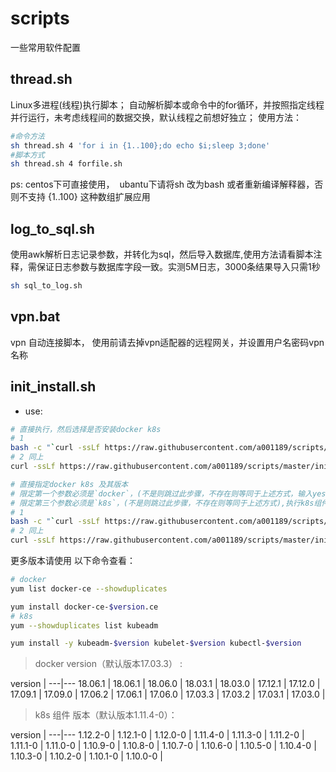 # scripts
一些常用软件配置

## thread.sh
Linux多进程(线程)执行脚本；
自动解析脚本或命令中的for循环，并按照指定线程并行运行，未考虑线程间的数据交换，默认线程之前想好独立；
使用方法：
```bash
#命令方法
sh thread.sh 4 'for i in {1..100};do echo $i;sleep 3;done'
#脚本方式
sh thread.sh 4 forfile.sh
```
ps:
  centos下可直接使用，
  ubantu下请将sh 改为bash 或者重新编译解释器，否则不支持 {1..100} 这种数组扩展应用
## log_to_sql.sh
使用awk解析日志记录参数，并转化为sql，然后导入数据库,使用方法请看脚本注释，需保证日志参数与数据库字段一致。实测5M日志，3000条结果导入只需1秒
```bash
sh sql_to_log.sh
```
## vpn.bat

 vpn 自动连接脚本， 使用前请去掉vpn适配器的远程网关，并设置用户名密码vpn名称

## init_install.sh
* use:
```bash
# 直接执行，然后选择是否安装docker k8s
# 1
bash -c "`curl -ssLf https://raw.githubusercontent.com/a001189/scripts/master/init_intall.sh `" 
# 2 同上
curl -ssLf https://raw.githubusercontent.com/a001189/scripts/master/init_intall.sh > init_intall.sh&&bash init_intall.sh

# 直接指定docker k8s 及其版本
# 限定第一个参数必须是`docker`，(不是则跳过此步骤，不存在则等同于上述方式，输入yes|no选择),执行docker 安装， 第二个参数为对应版本，找不到版本则安装默认版本（已存在docker 将跳过安装）
# 限定第三个参数必须是`k8s`，(不是则跳过此步骤，不存在则等同于上述方式),执行k8s组件 安装， 第四个参数为对应版本，找不到版本则安装默认版本（已存在删除重装）
# 1
bash -c "`curl -ssLf https://raw.githubusercontent.com/a001189/scripts/master/init_intall.sh `" -O docker 18.06.1 k8s 1.12.2-0
# 2 同上
curl -ssLf https://raw.githubusercontent.com/a001189/scripts/master/init_intall.sh > init_intall.sh&&bash init_intall.sh docker 18.06.1 k8s 1.12.2-0
```
更多版本请使用 以下命令查看：
```bash
# docker
yum list docker-ce --showduplicates

yum install docker-ce-$version.ce
# k8s
yum --showduplicates list kubeadm

yum install -y kubeadm-$version kubelet-$version kubectl-$version
```

> docker version（默认版本17.03.3） :

 version |
---|---
 18.06.1 |
 18.06.1 |
 18.06.0 |
 18.03.1 |
 18.03.0 |
 17.12.1 |
 17.12.0 |
 17.09.1 |
 17.09.0 |
 17.06.2 |
 17.06.1 |
 17.06.0 |
 17.03.3 |
 17.03.2 |
 17.03.1 |
 17.03.0 |

> k8s 组件 版本（默认版本1.11.4-0）：

 version |
---|---
 1.12.2-0 |
 1.12.1-0 |
 1.12.0-0 |
 1.11.4-0 |
 1.11.3-0 |
 1.11.2-0 |
 1.11.1-0 |
 1.11.0-0 |
 1.10.9-0 |
 1.10.8-0 |
 1.10.7-0 |
 1.10.6-0 |
 1.10.5-0 |
 1.10.4-0 |
 1.10.3-0 |
 1.10.2-0 |
 1.10.1-0 |
 1.10.0-0 |



